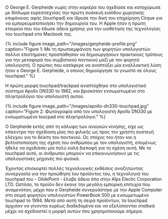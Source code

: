Ο George E. Gerpheide νωρίς στην καριέρα του σχεδίασε και κατοχύρωσε με δίπλωμα ευρεσιτεχνίας την πρώτη συσκευή εισόδου χωρητικής επιφάνειας αφής (touchpad) και 
ίδρυσε την δική του επιχείρηση Cirque για να εμπορευματοποιήσει την δημιουργία του. Η Apple ήταν η πρώτη εταιρεία που του έδωσε άδεια χρήσης για την υιοθέτηση της 
τεχνολογίας του touchpad στα Macbook της.

{% include figure image_path="/images/gerpheide-profile.png" caption="Figure 1: Με τη πρωτοεμφάνιση των φορητών υπολογιστών πολλοί επιστήμονες προσπάθησαν να δημιουργήσουν πρακτικούς τρόπους για την μεταφορά του συμβατικού ποντικιού μαζί με τον φορητό υπολογιστή. Ο πρώτος που κατάφερε να αναπτύξει μία εναλλακτική λύση ήταν ο George E. Gerpheide, ο οποίος δημιούργησε το γνωστό σε όλους touchpad." %}

Η πρώτη μορφή touchpad/trackpad αναπτύχθηκε στο υπολογιστικό σύστημα Apollo DN330 το 1982, και βρισκόταν ενσωματωμένο στο πληκτρολόγιο του υπολογιστή αυτού.

{% include figure image_path="/images/apollo-dn330-touchpad.jpg" caption="Figure 2: Φωτογραφία από τον υπολογιστή Apollo DN330 με ενσωματωμένο toucpad  στο πληκτρολόγιο." %}

Ο Gerpheide εκτός από τη κάλυψη των αναγκών κίνησης, είχε ως επίκεντρο την σχεδίαση μίας πιο φιλικής ως προς τον χρήστη συστευή ελέγχου για το δείκτη του ποντικιού.
Ως στόχος του ήταν και η βελτιστοποίηση της σχέση του ανθρώπου με τον υπολογιστή, επομένως ήθελε να σχεδιάσει μία πολύ καλή διεπαφή για τη σχέση αυτή. Με το touchpad 
αυτό, οι άνθρωποι μπορούν να επικοινωνήσουν με τις υπολογιστικές μηχανές πιο φυσικά.

Έχοντας επισκεφτεί πολλές τεχνολογικές εκθέσεις αναζητώντας συνεργασία για την προώθηση του προϊόντος του, η τεχνολογιά του touchpad του - GlidePoint - έλαβε άδεια άπο 
στην Alps Electic Corporation LTD. Ωστόσο, το προϊόν δεν έκανε την μεγάλη εμπορική επιτυχία που αναμενόταν, μέχρι που o Gerpheide συνεργάστηκε με την Apple Computer στη
σειρά φορητών υπολογιστών PowerBook 500 με ενσωμετωμένο touchpad το 1994. Μετά από αυτή τη σειρά προϊόντων, τα touchpad άρχισαν να γίνονται ευρέως διαδεδομένα και να 
εξελίσσονται σταδικά μέχρι να σχεδιαστεί η μορφή αυτών που χρησιμοποιούμε σήμερα.
